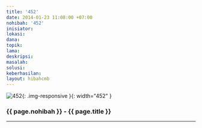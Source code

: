 ```yaml
---
title: '452'
date: 2014-01-23 11:08:00 +07:00
nohibah: '452'
inisiator:
lokasi:
dana:
topik:
lama:
deskripsi:
masalah:
solusi:
keberhasilan:
layout: hibahcmb
---
```


![452](/static/img/hibahcmb/452.png){: .img-responsive }{: width="452" }

### {{ page.nohibah }} - {{ page.title }}

---
